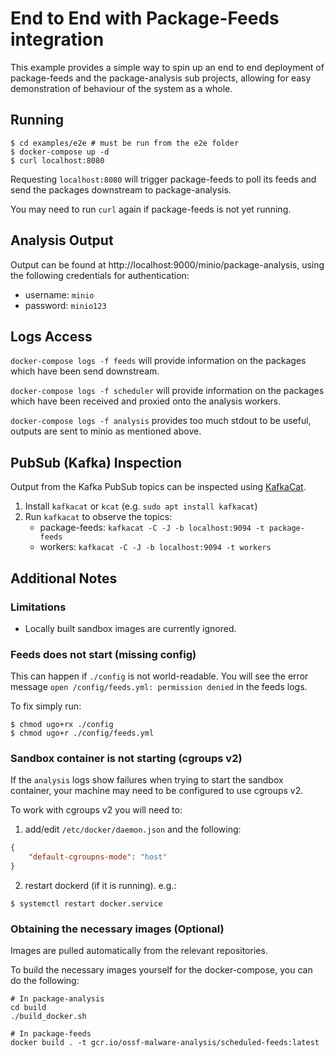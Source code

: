 # End to End with Package-Feeds integration

This example provides a simple way to spin up an end to end deployment of package-feeds and the package-analysis sub projects, allowing for easy demonstration of behaviour of the system as a whole.

## Running

```shell
$ cd examples/e2e # must be run from the e2e folder
$ docker-compose up -d
$ curl localhost:8080
```

Requesting `localhost:8080` will trigger package-feeds to poll its feeds and send the packages downstream to package-analysis.

You may need to run `curl` again if package-feeds is not yet running.

## Analysis Output

Output can be found at http://localhost:9000/minio/package-analysis,
using the following credentials for authentication:

- username: `minio`
- password: `minio123`

## Logs Access

`docker-compose logs -f feeds` will provide information on the packages which have been send downstream.

`docker-compose logs -f scheduler` will provide information on the packages which have been received and proxied onto the analysis workers.

`docker-compose logs -f analysis` provides too much stdout to be useful, outputs are sent to minio as mentioned above.

## PubSub (Kafka) Inspection

Output from the Kafka PubSub topics can be inspected using
[KafkaCat](https://github.com/edenhill/kcat).

1. Install `kafkacat` or `kcat` (e.g. `sudo apt install kafkacat`)
2. Run `kafkacat` to observe the topics:
    - package-feeds: `kafkacat -C -J -b localhost:9094 -t package-feeds`
    - workers: `kafkacat -C -J -b localhost:9094 -t workers`

## Additional Notes

### Limitations

- Locally built sandbox images are currently ignored.

### Feeds does not start (missing config)

This can happen if `./config` is not world-readable. You will see the error message `open /config/feeds.yml: permission denied` in the feeds logs.

To fix simply run:

```shell
$ chmod ugo+rx ./config
$ chmod ugo+r ./config/feeds.yml
```

### Sandbox container is not starting (cgroups v2)

If the `analysis` logs show failures when trying to start the sandbox container, your machine may need to be configured to use cgroups v2.

To work with cgroups v2 you will need to:

1. add/edit `/etc/docker/daemon.json` and the following:

```json
{
    "default-cgroupns-mode": "host"
}
```

2. restart dockerd (if it is running). e.g.:

```shell
$ systemctl restart docker.service
```

### Obtaining the necessary images (Optional)

Images are pulled automatically from the relevant repositories.

To build the necessary images yourself for the docker-compose, you can do the following:

```
# In package-analysis
cd build
./build_docker.sh

# In package-feeds
docker build . -t gcr.io/ossf-malware-analysis/scheduled-feeds:latest
```